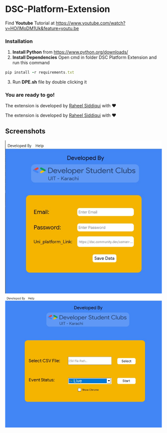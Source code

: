 # DSC-Platform-Extension
Find **Youtube** Tutorial at
https://www.youtube.com/watch?v=HOi1MoDM1Uk&feature=youtu.be
### Installation
1) **Install Python** from https://www.python.org/downloads/
2) **Install Dependencies**
Open cmd in folder DSC Platform Extension and run this command
```ruby
pip install -r requirements.txt
```
3) Run **DPE.sh** file by double clicking it
### You are ready to go!
The extension is developed by [Raheel Siddiqui](https://github.com/rawheel) with :heart:

The extension is developed by [Raheel Siddiqui](https://github.com/rawheel) with :heart:

## Screenshots
![](screenshots/login.jpg) 
![](screenshots/main_window.jpg)
